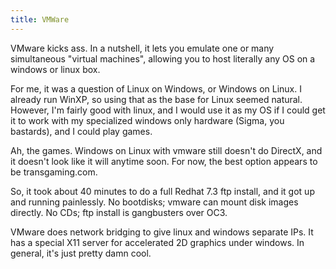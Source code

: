 ```yaml
---
title: VMWare
---
```


VMware kicks ass. In a nutshell, it lets you emulate one or many simultaneous "virtual machines", allowing you to host literally any OS on a windows or linux box.

For me, it was a question of Linux on Windows, or Windows on Linux. I already run WinXP, so using that as the base for Linux seemed natural. However, I'm fairly good with linux, and I would use it as my OS if I could get it to work with my specialized windows only hardware (Sigma, you bastards), and I could play games.

Ah, the games. Windows on Linux with vmware still doesn't do DirectX, and it doesn't look like it will anytime soon. For now, the best option appears to be transgaming.com.

So, it took about 40 minutes to do a full Redhat 7.3 ftp install, and it got up and running painlessly. No bootdisks; vmware can mount disk images directly. No CDs; ftp install is gangbusters over OC3.

VMware does network bridging to give linux and windows separate IPs. It has a special X11 server for accelerated 2D graphics under windows. In general, it's just pretty damn cool.
